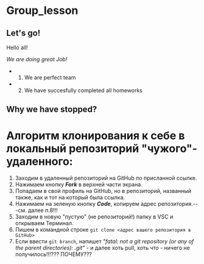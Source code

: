# Group_lesson

## Let's go!
Hello all!

*We are doing great Job!*
* 1. We are perfect team
* 2. We have succesfully completed all homeworks

## Why we have stopped?
# Aлгоритм клонирования к себе в локальный репозиторий "чужого"-удаленного:
1. Заходим в удаленный репозиторий на GitHub по присланной ссылке.
2. Нажимаем кнопку _**Fork**_ в верхней части экрана.
3. Попадаем в свой профиль на GitHub, но в репозиторий, названный также, как и тот на который была ссылка.
4. Нажимаем на зеленую кнопку _**Code**_, копируем адрес репозитория.---cм. далее п.8!!!
5. Заходим в новую "пустую" (не репозиторий!) папку в VSC и открываем Терминал.
6. Пишем в командной строке `git clone <адрес вашего репозитория в GitHub>`
7. Если ввести `git branch`, напишет _"fatal: not a git repository (or any of the parent directories): .git"_ - и далее хоть pull, хоть что - ничего не получилось!!!??? ПОЧЕМУ???
